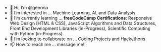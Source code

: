 - 👋 Hi, I’m @geerma
- 👀 I’m interested in ... Machine Learning, AI, and Data Analysis
- 🌱 I’m currently learning ... **freeCodeCamp Certifications**: Responsive Web Design [HTML & CSS], JavaScript Algorithms and Data Structures, Front End Development Libraries (in-Progress), Scientific Computing with Python (in-Progress).
- 💞️ I’m looking to collaborate on ... Coding Projects and Hackathons
- 📫 How to reach me ... message me!!